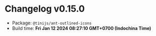 # Changelog v0.15.0

- Package: `@tinijs/ant-outlined-icons`
- Build time: **Fri Jan 12 2024 08:27:10 GMT+0700 (Indochina Time)**

